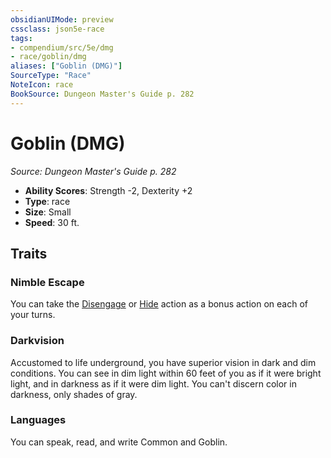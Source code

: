 ```yaml
---
obsidianUIMode: preview
cssclass: json5e-race
tags:
- compendium/src/5e/dmg
- race/goblin/dmg
aliases: ["Goblin (DMG)"]
SourceType: "Race"
NoteIcon: race
BookSource: Dungeon Master's Guide p. 282
---
```

# Goblin (DMG)
*Source: Dungeon Master's Guide p. 282*  

- **Ability Scores**: Strength -2, Dexterity +2
- **Type**: race
- **Size**: Small
- **Speed**: 30 ft.

## Traits

### Nimble Escape

You can take the [Disengage](/2-Mechanics/CLI/rules/actions.md#Disengage) or [Hide](/2-Mechanics/CLI/rules/actions.md#Hide) action as a bonus action on each of your turns.

### Darkvision

Accustomed to life underground, you have superior vision in dark and dim conditions. You can see in dim light within 60 feet of you as if it were bright light, and in darkness as if it were dim light. You can't discern color in darkness, only shades of gray.

### Languages

You can speak, read, and write Common and Goblin.